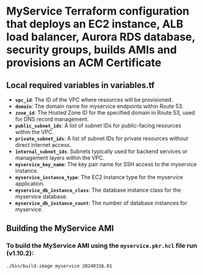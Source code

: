 # MyService Terraform configuration that deploys an EC2 instance, ALB load balancer, Aurora RDS database, security groups, builds AMIs and provisions an ACM Certificate

## Local required variables in variables.tf

- **`vpc_id`**: The ID of the VPC where resources will be provisioned.
- **`domain`**: The domain name for myservice endpoints within Route 53.
- **`zone_id`**: The Hosted Zone ID for the specified domain in Route 53, used for DNS record management.
- **`public_subnet_ids`**: A list of subnet IDs for public-facing resources within the VPC.
- **`private_subnet_ids`**: A list of subnet IDs for private resources without direct internet access.
- **`internal_subnet_ids`**: Subnets typically used for backend services or management layers within the VPC.
- **`myservice_key_name`**: The key pair name for SSH access to the myservice instance.
- **`myservice_instance_type`**: The EC2 instance type for the myservice application.
- **`myservice_db_instance_class`**: The database instance class for the myservice database.
- **`myservice_db_instance_count`**: The number of database instances for myservice.

## Building the MyService AMI

### To build the MyService AMI using the `myservice.pkr.hcl` file run (v1.10.2): 
```
./bin/build-image myservice 20240316.01
```
